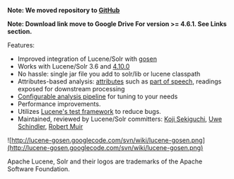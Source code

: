 **Note: We moved repository to [GitHub](https://github.com/lucene-gosen/lucene-gosen)**

**Note: Download link move to Google Drive For version >= 4.6.1. See Links section.**

Features:

  * Improved integration of Lucene/Solr with [gosen](https://itadaki.svn.sourceforge.net/svnroot/itadaki/GoSen/)
  * Works with Lucene/Solr 3.6 and [4.10.0](http://code.google.com/p/lucene-gosen/source/browse/#svn%2Fbranches%2F4x)
  * No hassle: single jar file you add to solr/lib or lucene classpath
  * Attributes-based analysis: [attributes](http://code.google.com/p/lucene-gosen/source/browse/#svn%2Ftrunk%2Fsrc%2Fjava%2Forg%2Fapache%2Flucene%2Fanalysis%2Fja%2FtokenAttributes) such as [part of speech](http://lucene-gosen.googlecode.com/svn/trunk/example/stoptags_ja.txt), readings exposed for downstream processing
  * [Configurable analysis pipeline](http://lucene-gosen.googlecode.com/svn/trunk/example/schema.xml.snippet) for tuning to your needs
  * Performance improvements.
  * Utilizes [Lucene's test framework](http://blog.mikemccandless.com/2011/03/your-test-cases-should-sometimes-fail.html) to reduce bugs.
  * Maintained, reviewed by Lucene/Solr committers: [Koji Sekiguchi](http://www.rondhuit.com/), [Uwe Schindler](http://www.thetaphi.de/), [Robert Muir](http://www.twitter.com/rcmuir)

![http://lucene-gosen.googlecode.com/svn/wiki/lucene-gosen.png](http://lucene-gosen.googlecode.com/svn/wiki/lucene-gosen.png)

Apache Lucene, Solr and their logos are trademarks of the Apache Software Foundation.